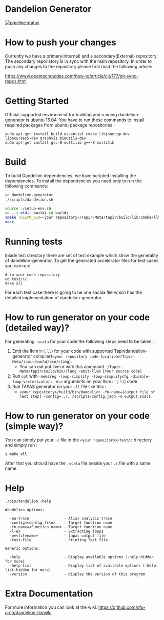 # Dandelion Generator


[![pipeline status](https://csil-git1.cs.surrey.sfu.ca/Dandelion/dandelion-generator/badges/master/pipeline.svg)](https://csil-git1.cs.surrey.sfu.ca/Dandelion/dandelion-generator/commits/master)

How to push your changes
=======================

Currently we have a primary(Internal) and a secondary(External) repository. The secondary reporistory is in sync with the main repository. In order to push any changes to the repository please first read the following article:

https://www.opentechguides.com/how-to/article/git/177/git-sync-repos.html


Getting Started
=======
Official supported environment for building and running dandelion-generator is ubuntu 16.04. You have to run these commands to install required packages from ubuntu package repositories :
```
sudo apt-get install build-essential cmake libjsoncpp-dev  libncurses5-dev graphviz binutils-dev
sudo apt-get install gcc-8-multilib g++-8-multilib
````

Build
=====

To build Dandelion dependencies, we have scripted installing the dependencies. To install the dependencies you need only to run the following commands:

``` bash
cd dandelion-generator
./scripts/dandelion.sh

source ./setup-env.sh
cd ..; mkdir build; cd build;
cmake -DLLVM_DIR=<your repository>/Tapir-Meta/tapir/build/lib/cmake/llvm/ -DTAPIR=ON ..
make
```

Running tests
=======
Inside test directory there are set of test example which show the generality of dandelion-generator.
To get the generated accelerator files for test cases you can run:

```
# in your code repository
cd test/c/
make all
```

For each test case there is going to be one sacala file which has the detailed implementation of dandelion-generator.

How to run generator on your code (detailed way)?
=================================================

For generating `.scala` for your code the following steps need to be taken :

1. Emit the llvm ir (`.ll`) for your code with supported Tapir/dandelion-generator compiler(`<your repository code location>/Tapir-Meta/tapir/build/bin/clang`).
    * You can out put llvm ir with this command `./Tapir-Meta/tapir/build/bin/clang -emit-llvm [Your source code]`
2. Run `opt` with `-mem2reg -loop-simplify -loop-simplifycfg -disable-loop-vectorization -dce` arguments on your llvm ir (`.ll`) code.
3. Run TAPAS generator on your `.ll` file like this :
    * `<your repository>/build/bin/dandelion -fn-name=[output file of last step] -config=../../scripts/config.json -o output.scala`

How to run generator on your code (simple way)?
=======
You can simply put your `.c` file in the `<your repository>/test/c` directory and simply run :
```
$ make all
```
After that you should have the `.scala` file beside your `.c` file with a same name.


Help
=======
```
./bin/dandelion -help

dandelion options:

  -aa-trace                - Alias analysis trace
  -config=<config_file>    - Target function name
  -fn-name=<Function name> - Target function name
  -l-ex                    - Extracting loops
  -o=<filename>            - tapas output file
  -test-file               - Printing Test file

Generic Options:

  -help                    - Display available options (-help-hidden for more)
  -help-list               - Display list of available options (-help-list-hidden for more)
  -version                 - Display the version of this program
```

Extra Documentation
=======
For more information you can look at the wiki.
https://github.com/sfu-arch/dandelion-lib/wiki

